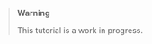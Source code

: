 

<div>

> **Warning**
>
> This tutorial is a work in progress.

</div>

<!-- WARNING: THIS FILE WAS AUTOGENERATED! DO NOT EDIT! -->
